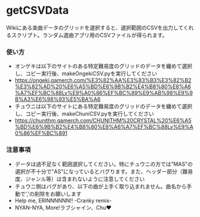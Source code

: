 # getCSVData
Wikiにある楽曲データのグリッドを選択すると、選択範囲のCSVを出力してくれるスクリプト。ランダム選曲アプリ用のCSVファイルが得られます。

### 使い方
* オンゲキは以下のサイトのある特定難易度のグリッドのデータを纏めて選択し、コピー実行後、makeOngekiCSV.pyを実行してください
 * https://ongeki.gamerch.com/%E3%82%AA%E3%83%B3%E3%82%B2%E3%82%AD%20%E6%A5%BD%E6%9B%B2%E4%B8%80%E8%A6%A7%EF%BC%88Lv%E9%A0%86%EF%BC%89%E9%AB%98%E9%9B%A3%E6%98%93%E5%BA%A6
* チュウニは以下のサイトにある特定難易度のグリッドのデータを纏めて選択し、コピー実行後、makeChuniCSV.pyを実行してください
 * https://chunithm.gamerch.com/CHUNITHM%20CRYSTAL%20%E6%A5%BD%E6%9B%B2%E4%B8%80%E8%A6%A7%EF%BC%88Lv%E9%A0%86%EF%BC%891
 
### 注意事項
* データは過不足なく範囲選択してください。特にチュウニの方では"MAS"の選択が不十分で"AS"になっているとバグります。また、ヘッダー部分（難易度、ジャンル等）は含まれないように注意してください
* チュウニ側はバグがあり、以下の曲が上手く取り込まれません。曲名から手動で','の削除をお願いします
 * Help me, ERINNNNNN!! -Cranky remix-
 * NYAN-NYA, More!ラブシャイン、Chu♥
